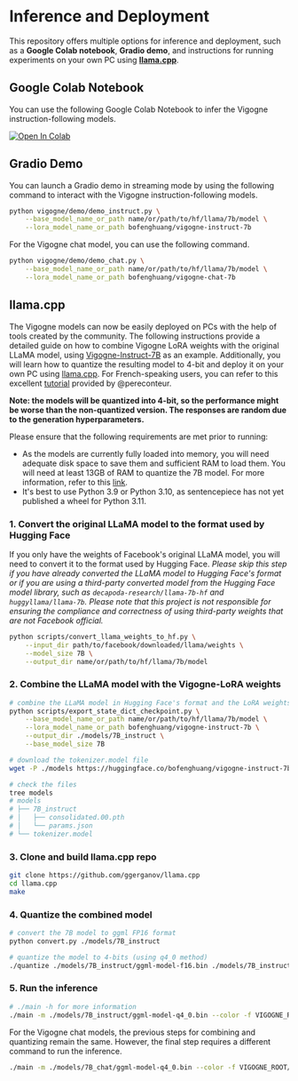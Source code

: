 # Inference and Deployment

This repository offers multiple options for inference and deployment, such as a **Google Colab notebook**, **Gradio demo**, and instructions for running experiments on your own PC using [**llama.cpp**](https://github.com/ggerganov/llama.cpp).

## Google Colab Notebook

You can use the following Google Colab Notebook to infer the Vigogne instruction-following models.

<a href="https://colab.research.google.com/github/bofenghuang/vigogne/blob/main/notebooks/infer_instruct.ipynb" target="_blank"><img src="https://colab.research.google.com/assets/colab-badge.svg" alt="Open In Colab"/></a>

## Gradio Demo

You can launch a Gradio demo in streaming mode by using the following command to interact with the Vigogne instruction-following models.

```bash
python vigogne/demo/demo_instruct.py \
    --base_model_name_or_path name/or/path/to/hf/llama/7b/model \
    --lora_model_name_or_path bofenghuang/vigogne-instruct-7b
```

For the Vigogne chat model, you can use the following command.

```bash
python vigogne/demo/demo_chat.py \
    --base_model_name_or_path name/or/path/to/hf/llama/7b/model \
    --lora_model_name_or_path bofenghuang/vigogne-chat-7b
```

## llama.cpp

The Vigogne models can now be easily deployed on PCs with the help of tools created by the community. The following instructions provide a detailed guide on how to combine Vigogne LoRA weights with the original LLaMA model, using [Vigogne-Instruct-7B](https://huggingface.co/bofenghuang/vigogne-instruct-7b) as an example. Additionally, you will learn how to quantize the resulting model to 4-bit and deploy it on your own PC using [llama.cpp](https://github.com/ggerganov/llama.cpp). For French-speaking users, you can refer to this excellent [tutorial](https://www.youtube.com/watch?v=BBf5h0HCFMY&t=292s&ab_channel=PereConteur) provided by @pereconteur.

**Note: the models will be quantized into 4-bit, so the performance might be worse than the non-quantized version. The responses are random due to the generation hyperparameters.**

Please ensure that the following requirements are met prior to running:

- As the models are currently fully loaded into memory, you will need adequate disk space to save them and sufficient RAM to load them. You will need at least 13GB of RAM to quantize the 7B model. For more information, refer to this [link](https://github.com/ggerganov/llama.cpp#memorydisk-requirements).
- It's best to use Python 3.9 or Python 3.10, as sentencepiece has not yet published a wheel for Python 3.11.

### 1. Convert the original LLaMA model to the format used by Hugging Face

If you only have the weights of Facebook's original LLaMA model, you will need to convert it to the format used by Hugging Face. *Please skip this step if you have already converted the LLaMA model to Hugging Face's format or if you are using a third-party converted model from the Hugging Face model library, such as `decapoda-research/llama-7b-hf` and `huggyllama/llama-7b`. Please note that this project is not responsible for ensuring the compliance and correctness of using third-party weights that are not Facebook official.*

```bash
python scripts/convert_llama_weights_to_hf.py \
    --input_dir path/to/facebook/downloaded/llama/weights \
    --model_size 7B \
    --output_dir name/or/path/to/hf/llama/7b/model
```

### 2. Combine the LLaMA model with the Vigogne-LoRA weights

```bash
# combine the LLaMA model in Hugging Face's format and the LoRA weights to get the full fine-tuned model
python scripts/export_state_dict_checkpoint.py \
    --base_model_name_or_path name/or/path/to/hf/llama/7b/model \
    --lora_model_name_or_path bofenghuang/vigogne-instruct-7b \
    --output_dir ./models/7B_instruct \
    --base_model_size 7B

# download the tokenizer.model file
wget -P ./models https://huggingface.co/bofenghuang/vigogne-instruct-7b/resolve/main/tokenizer.model

# check the files
tree models
# models
# ├── 7B_instruct
# │   ├── consolidated.00.pth
# │   └── params.json
# └── tokenizer.model
```

### 3. Clone and build llama.cpp repo

```bash
git clone https://github.com/ggerganov/llama.cpp
cd llama.cpp
make
```

### 4. Quantize the combined model

```bash
# convert the 7B model to ggml FP16 format
python convert.py ./models/7B_instruct

# quantize the model to 4-bits (using q4_0 method)
./quantize ./models/7B_instruct/ggml-model-f16.bin ./models/7B_instruct/ggml-model-q4_0.bin q4_0
```

### 5. Run the inference

```bash
# ./main -h for more information
./main -m ./models/7B_instruct/ggml-model-q4_0.bin --color -f VIGOGNE_ROOT/prompts/instruct.txt -ins -c 2048 -n 256 --temp 0.1 --repeat_penalty 1.1
```

For the Vigogne chat models, the previous steps for combining and quantizing remain the same. However, the final step requires a different command to run the inference.

```bash
./main -m ./models/7B_chat/ggml-model-q4_0.bin --color -f VIGOGNE_ROOT/prompts/chat.txt --reverse-prompt "<|UTILISATEUR|>:" --in-prefix " " --in-suffix "<|ASSISTANT|>:" --interactive-first -c 2048 -n -1 --temp 0.1
```

<!-- ## Text generation web UI

https://github.com/oobabooga/text-generation-webui

1. Clone and install the package

```bash
git clone https://github.com/oobabooga/text-generation-webui
cd text-generation-webui
pip install -r requirements.txt
```

2. Put the LLaMA model in Hugging Face's format inside the `models` folder

```bash
python download-model.py huggyllama/llama-7b
```

3. Put the Vigogne-Instruct-7B LoRA weights in the `lora` folder

```bash
git clone https://huggingface.co/bofenghuang/vigogne-instruct-7b .
```

4. Launch the web UI

```bash
# See https://github.com/oobabooga/text-generation-webui#starting-the-web-ui for more settings
python server.py --model huggyllama_llama-7b --lora vigogne-instruct-7b
```

## LlamaChat

https://github.com/alexrozanski/LlamaChat -->


